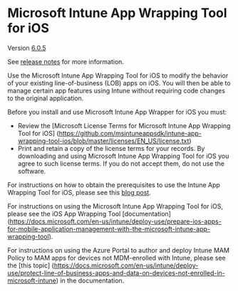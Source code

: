 # Microsoft Intune App Wrapping Tool for iOS 

Version [6.0.5](https://github.com/msintuneappsdk/intune-app-wrapping-tool-ios/releases)

See [release notes](https://github.com/msintuneappsdk/intune-app-wrapping-tool-ios/releases) for more information.

Use the Microsoft Intune App Wrapping Tool for iOS to modify the behavior of your existing line-of-business (LOB) apps on iOS. You will then be able to manage certain app features using Intune without requiring code changes to the original application.

Before you install and use Microsoft Intune App Wrapper for iOS you must:
* Review the [Microsoft License Terms for Microsoft Intune App Wrapping Tool for iOS] (https://github.com/msintuneappsdk/intune-app-wrapping-tool-ios/blob/master/licenses/EN_US/license.txt)
* Print and retain a copy of the license terms for your records. By downloading and using Microsoft Intune App Wrapping Tool for iOS you agree to such license terms. If you do not accept them, do not use the software.

For instructions on how to obtain the prerequisites to use the Intune App Wrapping Tool for iOS, please see this [blog post](https://blogs.technet.microsoft.com/enterprisemobility/2015/02/25/how-to-obtain-the-prerequisites-for-the-intune-app-wrapping-tool-for-ios/).

For instructions on using the Microsoft Intune App Wrapping Tool for iOS, please see the iOS App Wrapping Tool [documentation] (https://docs.microsoft.com/en-us/intune/deploy-use/prepare-ios-apps-for-mobile-application-management-with-the-microsoft-intune-app-wrapping-tool).

For instructions on using the Azure Portal to author and deploy Intune MAM Policy to MAM apps for devices not MDM-enrolled with Intune, please see the [this topic] (https://docs.microsoft.com/en-us/intune/deploy-use/protect-line-of-business-apps-and-data-on-devices-not-enrolled-in-microsoft-intune) in the documentation.
